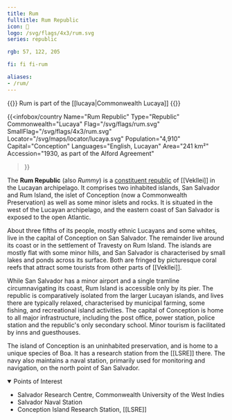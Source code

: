 ```yaml
---
title: Rum
fulltitle: Rum Republic
icon: 🍹
logo: /svg/flags/4x3/rum.svg
series: republic

rgb: 57, 122, 205

fi: fi fi-rum

aliases:
- /rum/
---
```

{{<note series>}}
 Rum is part of the [[lucaya|Commonwealth Lucaya]]
{{</note>}}

{{<infobox/country
	 Name="Rum Republic"
	 Type="Republic"
	 Commonwealth="Lucaya"
	 Flag="/svg/flags/rum.svg"
	 SmallFlag="/svg/flags/4x3/rum.svg"
	 Locator="/svg/maps/locator/lucaya.svg"
	 Population="4,910"
	 Capital="Conception"
	 Languages="English, Lucayan"
	 Area="241 km²"
	 Accession="1930, as part of the Alford Agreement"
 >}}

The <span class="fi fi-rum"></span> **Rum Republic** (also *Rummy*) is a [constituent republic](/republics/) of [[Vekllei]] in the Lucayan archipelago. It comprises two inhabited islands, San Salvador and Rum Island, the islet of Conception (now a Commonwealth Preservation) as well as some minor islets and rocks. It is situated in the west of the Lucayan archipelago, and the eastern coast of San Salvador is exposed to the open Atlantic.

About three fifths of its people, mostly ethnic Lucayans and some whites, live in the capital of Conception on San Salvador. The remainder live around its coast or in the settlement of Travesty on Rum Island. The islands are mostly flat with some minor hills, and San Salvador is characterised by small lakes and ponds across its surface. Both are fringed by picturesque coral reefs that attract some tourists from other parts of [[Vekllei]].

While San Salvador has a minor airport and a single tramline circumnavigating its coast, Rum Island is accessible only by its pier. The republic is comparatively isolated from the larger Lucayan islands, and lives there are typically relaxed, characterised by municipal farming, some fishing, and recreational island activities. The capital of Conception is home to all major infrastructure, including the post office, power station, police station and the republic's only secondary school. Minor tourism is facilitated by inns and guesthouses.

The island of Conception is an uninhabited preservation, and is home to a unique species of Boa. It has a research station from the [[LSRE]] there. The navy also maintains a naval station, primarily used for monitoring and navigation, on the north point of San Salvador.

<details open>
  <summary>Points of Interest</summary>

* Salvador Research Centre, Commonwealth University of the West Indies
* Salvador Naval Station
* Conception Island Research Station, [[LSRE]]
</details>

